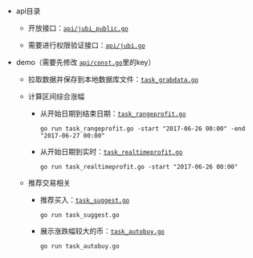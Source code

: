 * api目录

    * 开放接口：[`api/jubi_public.go`](/bitcoin/api/jubi_public.go)

    * 需要进行权限验证接口：[`api/jubi.go`](/bitcoin/api/jubi.go)

* demo（需要先修改 [`api/const.go`](/bitcoin/api/const.go)里的key）

    * 拉取数据并保存到本地数据库文件：[`task_grabdata.go`](/bitcoin/task_grabdata.go)

    * 计算区间综合涨幅

        * 从开始日期到结束日期：[`task_rangeprofit.go`](/bitcoin/task_rangeprofit.go) 
          ```
          go run task_rangeprofit.go -start "2017-06-26 00:00" -end "2017-06-27 00:00"
          ```

        * 从开始日期到实时：[`task_realtimeprofit.go`](/bitcoin/task_realtimeprofit.go) 
          ```
          go run task_realtimeprofit.go -start "2017-06-26 00:00"
          ```
    
    * 推荐交易相关

        * 推荐买入：[`task_suggest.go`](/bitcoin/task_suggest.go) 
          ```
          go run task_suggest.go
          ```
        
        * 展示涨跌幅较大的币：[`task_autobuy.go`](/bitcoin/task_autobuy.go) 
          ```
          go run task_autobuy.go
          ```
